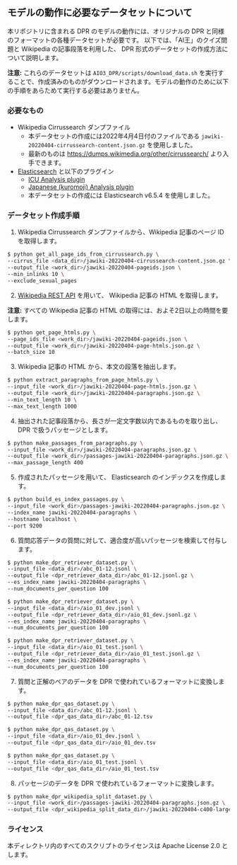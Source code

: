## モデルの動作に必要なデータセットについて

本リポジトリに含まれる DPR のモデルの動作には、オリジナルの DPR と同様のフォーマットの各種データセットが必要です。
以下では、「AI王」のクイズ問題と Wikipedia の記事段落を利用した、 DPR 形式のデータセットの作成方法について説明します。

**注意:** これらのデータセットは `AIO3_DPR/scripts/download_data.sh` を実行することで、作成済みのものがダウンロードされます。モデルの動作のために以下の手順をあらためて実行する必要はありません。

### 必要なもの

- Wikipedia Cirrussearch ダンプファイル
    - 本データセットの作成には2022年4月4日付のファイルである `jawiki-20220404-cirrussearch-content.json.gz` を使用しました。
    - 最新のものは https://dumps.wikimedia.org/other/cirrussearch/ より入手できます。
- [Elasticsearch](https://www.elastic.co/jp/elasticsearch/) と以下のプラグイン
    - [ICU Analysis plugin](https://www.elastic.co/guide/en/elasticsearch/plugins/current/analysis-icu.html)
    - [Japanese (kuromoji) Analysis plugin](https://www.elastic.co/guide/en/elasticsearch/plugins/current/analysis-kuromoji.html)
    - 本データセットの作成には Elasticsearch v6.5.4 を使用しました。

### データセット作成手順

1. Wikipedia Cirrussearch ダンプファイルから、Wikipedia 記事のページ ID を取得します。

```sh
$ python get_all_page_ids_from_cirrussearch.py \
--cirrus_file <data_dir>/jawiki-20220404-cirrussearch-content.json.gz \
--output_file <work_dir>/jawiki-20220404-pageids.json \
--min_inlinks 10 \
--exclude_sexual_pages
```

2. [Wikipedia REST API](https://en.wikipedia.org/api/rest_v1/) を用いて、 Wikipedia 記事の HTML を取得します。

**注意:** すべての Wikipedia 記事の HTML の取得には、およそ2日以上の時間を要します。

```sh
$ python get_page_htmls.py \
--page_ids_file <work_dir>/jawiki-20220404-pageids.json \
--output_file <work_dir>/jawiki-20220404-page-htmls.json.gz \
--batch_size 10
```

3. Wikipedia 記事の HTML から、本文の段落を抽出します。

```sh
$ python extract_paragraphs_from_page_htmls.py \
--input_file <work_dir>/jawiki-20220404-page-htmls.json.gz \
--output_file <work_dir>/jawiki-20220404-paragraphs.json.gz \
--min_text_length 10 \
--max_text_length 1000
```

4. 抽出された記事段落から、長さが一定文字数以内であるものを取り出し、 DPR で扱うパッセージとします。

```sh
$ python make_passages_from_paragraphs.py \
--input_file <work_dir>/jawiki-20220404-paragraphs.json.gz \
--output_file <work_dir>/passages-jawiki-20220404-paragraphs.json.gz \
--max_passage_length 400
```

5. 作成されたパッセージを用いて、 Elasticsearch のインデックスを作成します。

```sh
$ python build_es_index_passages.py \
--input_file <work_dir>/passages-jawiki-20220404-paragraphs.json.gz \
--index_name jawiki-20220404-paragraphs \
--hostname localhost \
--port 9200
```

6. 質問応答データの質問に対して、適合度が高いパッセージを検索して付与します。

```sh
$ python make_dpr_retriever_dataset.py \
--input_file <data_dir>/abc_01-12.jsonl \
--output_file <dpr_retriever_data_dir>/abc_01-12.jsonl.gz \
--es_index_name jawiki-20220404-paragraphs \
--num_documents_per_question 100

$ python make_dpr_retriever_dataset.py \
--input_file <data_dir>/aio_01_dev.jsonl \
--output_file <dpr_retriever_data_dir>/aio_01_dev.jsonl.gz \
--es_index_name jawiki-20220404-paragraphs \
--num_documents_per_question 100

$ python make_dpr_retriever_dataset.py \
--input_file <data_dir>/aio_01_test.jsonl \
--output_file <dpr_retriever_data_dir>/aio_01_test.jsonl.gz \
--es_index_name jawiki-20220404-paragraphs \
--num_documents_per_question 100
```

7. 質問と正解のペアのデータを DPR で使われているフォーマットに変換します。

```sh
$ python make_dpr_qas_dataset.py \
--input_file <data_dir>/abc_01-12.jsonl \
--output_file <dpr_qas_data_dir>/abc_01-12.tsv

$ python make_dpr_qas_dataset.py \
--input_file <data_dir>/aio_01_dev.jsonl \
--output_file <dpr_qas_data_dir>/aio_01_dev.tsv

$ python make_dpr_qas_dataset.py \
--input_file <data_dir>/aio_01_test.jsonl \
--output_file <dpr_qas_data_dir>/aio_01_test.tsv
```

8. パッセージのデータを DPR で使われているフォーマットに変換します。

```sh
$ python make_dpr_wikipedia_split_dataset.py \
--input_file <work_dir>/passages-jawiki-20220404-paragraphs.json.gz \
--output_file <dpr_wikipedia_split_data_dir>/jawiki-20220404-c400-large.tsv.gz
```

### ライセンス

本ディレクトリ内のすべてのスクリプトのライセンスは Apache License 2.0 とします。
